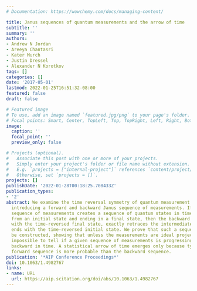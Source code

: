 ```yaml
---
# Documentation: https://wowchemy.com/docs/managing-content/

title: Janus sequences of quantum measurements and the arrow of time
subtitle: ''
summary: ''
authors:
- Andrew N Jordan
- Areeya Chantasri
- Kater Murch
- Justin Dressel
- Alexander N Korotkov
tags: []
categories: []
date: '2017-05-01'
lastmod: 2022-01-25T16:51:32-08:00
featured: false
draft: false

# Featured image
# To use, add an image named `featured.jpg/png` to your page's folder.
# Focal points: Smart, Center, TopLeft, Top, TopRight, Left, Right, BottomLeft, Bottom, BottomRight.
image:
  caption: ''
  focal_point: ''
  preview_only: false

# Projects (optional).
#   Associate this post with one or more of your projects.
#   Simply enter your project's folder or file name without extension.
#   E.g. `projects = ["internal-project"]` references `content/project/deep-learning/index.md`.
#   Otherwise, set `projects = []`.
projects: []
publishDate: '2022-01-28T00:18:25.708433Z'
publication_types:
- '2'
abstract: We examine the time reversal symmetry of quantum measurement sequences by
  introducing a forward and backward Janus sequence of measurements. If the forward
  sequence of measurements creates a sequence of quantum states in time, starting
  from an initial state and ending in a final state, then the backward sequence begins
  with the time-reversed final state, exactly retraces the intermediate states, and
  ends with the time-reversed initial state. We prove that such a sequence can always
  be constructed, showing that unless the measurements are ideal projections, it is
  impossible to tell if a given sequence of measurements is progressing forward or
  backward in time. A statistical arrow of time emerges only because typically the
  forward sequence is more probable than the backward sequence.
publication: '*AIP Conference Proceedings*'
doi: 10.1063/1.4982767
links:
- name: URL
  url: https://aip.scitation.org/doi/abs/10.1063/1.4982767
---
```


